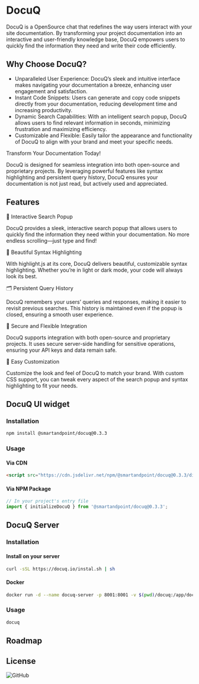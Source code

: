 # DocuQ

DocuQ is a OpenSource chat that redefines the way users interact with your site documentation. By transforming your project documentation into an interactive and user-friendly knowledge base, DocuQ empowers users to quickly find the information they need and write their code efficiently.

## Why Choose DocuQ?

- Unparalleled User Experience: DocuQ’s sleek and intuitive interface makes navigating your documentation a breeze, enhancing user engagement and satisfaction.
- Instant Code Snippets: Users can generate and copy code snippets directly from your documentation, reducing development time and increasing productivity.
- Dynamic Search Capabilities: With an intelligent search popup, DocuQ allows users to find relevant information in seconds, minimizing frustration and maximizing efficiency.
- Customizable and Flexible: Easily tailor the appearance and functionality of DocuQ to align with your brand and meet your specific needs.

Transform Your Documentation Today!

DocuQ is designed for seamless integration into both open-source and proprietary projects. By leveraging powerful features like syntax highlighting and persistent query history, DocuQ ensures your documentation is not just read, but actively used and appreciated.

## Features

🌟 Interactive Search Popup

DocuQ provides a sleek, interactive search popup that allows users to quickly find the information they need within your documentation. No more endless scrolling—just type and find!

🎨 Beautiful Syntax Highlighting

With highlight.js at its core, DocuQ delivers beautiful, customizable syntax highlighting. Whether you’re in light or dark mode, your code will always look its best.

🗂️ Persistent Query History

DocuQ remembers your users’ queries and responses, making it easier to revisit previous searches. This history is maintained even if the popup is closed, ensuring a smooth user experience.

🔐 Secure and Flexible Integration

DocuQ supports integration with both open-source and proprietary projects. It uses secure server-side handling for sensitive operations, ensuring your API keys and data remain safe.

💼 Easy Customization

Customize the look and feel of DocuQ to match your brand. With custom CSS support, you can tweak every aspect of the search popup and syntax highlighting to fit your needs.

## DocuQ UI widget

### Installation

```bash
npm install @smartandpoint/docuq@0.3.3
```

### Usage

#### Via CDN

```html
<script src="https://cdn.jsdelivr.net/npm/@smartandpoint/docuq@0.3.3/dist/docuq.js"></script>
```

#### Via NPM Package

```javascript
// In your project's entry file
import { initializeDocuQ } from '@smartandpoint/docuq@0.3.3';
```

## DocuQ Server

### Installation

#### Install on your server

```bash
curl -sSL https://docuq.io/instal.sh | sh
```

#### Docker

```bash
docker run -d --name docuq-server -p 8001:8001 -v $(pwd)/docuq:/app/docuq smartandpoint/docuq-server:latest
```

### Usage

```bash
docuq
```

## Roadmap

## License

![GitHub](https://img.shields.io/github/license/SmartAndPoint/DocuQ)
